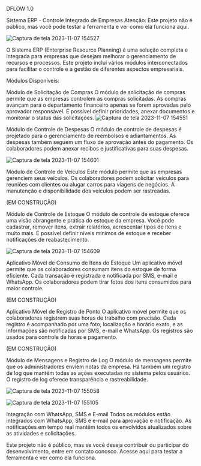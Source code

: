 DFLOW 1.0

Sistema ERP - Controle Integrado de Empresas
Atenção: Este projeto não é público, mas você pode testar a ferramenta e ver como ela funciona aqui.

![Captura de tela 2023-11-07 154527](https://github.com/kaiqueols/dflow/assets/26558204/440b151b-81ff-4b00-9ba6-6a0852b14c00)


O Sistema ERP (Enterprise Resource Planning) é uma solução completa e integrada para empresas que desejam melhorar o gerenciamento de recursos e processos. Este projeto inclui vários módulos interconectados para facilitar o controle e a gestão de diferentes aspectos empresariais.

Módulos Disponíveis:

Módulo de Solicitação de Compras
O módulo de solicitação de compras permite que as empresas controlem as compras solicitadas.
As compras avançam para o departamento financeiro apenas se forem aprovadas pelo aprovador responsável.
É possível definir prioridades, anexar documentos e monitorar o status das solicitações.
![Captura de tela 2023-11-07 154551](https://github.com/kaiqueols/dflow/assets/26558204/a14d87b9-03dc-40be-8b82-cce8e7cc769a)


Módulo de Controle de Despesas
O módulo de controle de despesas é projetado para o gerenciamento de reembolsos e adiantamentos.
As despesas também seguem um fluxo de aprovação antes do pagamento.
Os colaboradores podem anexar recibos e justificativas para suas despesas.

![Captura de tela 2023-11-07 154601](https://github.com/kaiqueols/dflow/assets/26558204/49be8a11-add8-4788-8379-e8a5705e02db)


Módulo de Controle de Veículos
Este módulo permite que as empresas gerenciem seus veículos.
Os colaboradores podem solicitar veículos para reuniões com clientes ou alugar carros para viagens de negócios.
A manutenção e disponibilidade dos veículos podem ser rastreadas.

(EM CONSTRUÇÃO)

Módulo de Controle de Estoque
O módulo de controle de estoque oferece uma visão abrangente e prática do estoque da empresa.
Você pode cadastrar, remover itens, extrair relatórios, acrescentar tipos de itens e muito mais.
É possível definir níveis mínimos de estoque e receber notificações de reabastecimento.

![Captura de tela 2023-11-07 154609](https://github.com/kaiqueols/dflow/assets/26558204/d42d7acf-def3-4031-92ec-0440e9596917)

Aplicativo Móvel de Consumo de Itens do Estoque
Um aplicativo móvel permite que os colaboradores consumam itens do estoque de forma eficiente.
Cada transação é registrada e notificada por SMS, e-mail e WhatsApp.
Os colaboradores podem tirar fotos dos itens consumidos para maior controle.

(EM CONSTRUÇÃO)

Aplicativo Móvel de Registro de Ponto
O aplicativo móvel permite que os colaboradores registrem suas horas de trabalho com precisão.
Cada registro é acompanhado por uma foto, localização e horário exato, e as informações são notificadas por SMS, e-mail e WhatsApp.
Os registros são usados para controle de horas e pagamento.

(EM CONSTRUÇÃO)

Módulo de Mensagens e Registro de Log
O módulo de mensagens permite que os administradores enviem notas da empresa.
Há também um registro de log que mantém todas as ações executadas no sistema pelos usuários.
O registro de log oferece transparência e rastreabilidade.

![Captura de tela 2023-11-07 155058](https://github.com/kaiqueols/dflow/assets/26558204/13031450-004c-43a5-b2fd-3b01ebe54bc8)

![Captura de tela 2023-11-07 155105](https://github.com/kaiqueols/dflow/assets/26558204/9975640f-2c42-41aa-9cfc-8febf843bdaf)

Integração com WhatsApp, SMS e E-mail
Todos os módulos estão integrados com WhatsApp, SMS e e-mail para aprovação e notificação.
As notificações em tempo real mantêm todos os envolvidos atualizados sobre as atividades e solicitações.


Este projeto não é público, mas se você deseja contribuir ou participar do desenvolvimento, entre em contato conosco. Acesse aqui para testar a ferramenta e ver como ela funciona.

